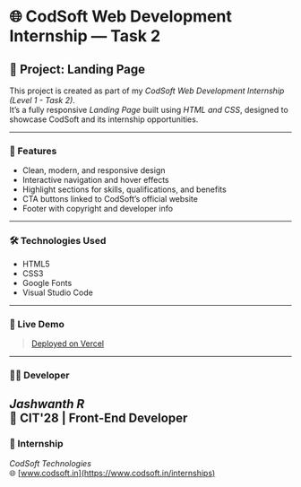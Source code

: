 # 🌐 CodSoft Web Development Internship — Task 2

## 🚀 Project: Landing Page

This project is created as part of my *CodSoft Web Development Internship (Level 1 - Task 2)*.  
It’s a fully responsive *Landing Page* built using *HTML and CSS*, designed to showcase CodSoft and its internship opportunities.

---

### 🧩 Features
- Clean, modern, and responsive design  
- Interactive navigation and hover effects  
- Highlight sections for skills, qualifications, and benefits  
- CTA buttons linked to CodSoft’s official website  
- Footer with copyright and developer info  

---

### 🛠 Technologies Used
- HTML5  
- CSS3  
- Google Fonts  
- Visual Studio Code  

---

### 🔗 Live Demo
> [Deployed on Vercel](https://codsoft-webdev-8b3u.vercel.app/)

---

### 👨‍💻 Developer
*Jashwanth R*  
📍 CIT'28 | Front-End Developer  
---

### 🏢 Internship
*CodSoft Technologies*  
🌐 [www.codsoft.in](https://www.codsoft.in/internships)
